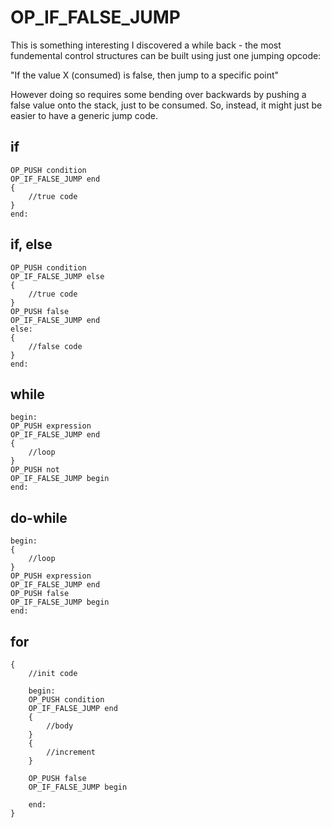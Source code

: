 # OP_IF_FALSE_JUMP

This is something interesting I discovered a while back - the most fundemental control structures can be built using just one jumping opcode:

"If the value X (consumed) is false, then jump to a specific point"

However doing so requires some bending over backwards by pushing a false value onto the stack, just to be consumed. So, instead, it might just be easier to have a generic jump code.

## if

```
OP_PUSH condition
OP_IF_FALSE_JUMP end
{
	//true code
}
end:
```

## if, else

```
OP_PUSH condition
OP_IF_FALSE_JUMP else
{
	//true code
}
OP_PUSH false
OP_IF_FALSE_JUMP end
else:
{
	//false code
}
end:
```

## while

```
begin:
OP_PUSH expression
OP_IF_FALSE_JUMP end
{
	//loop
}
OP_PUSH not
OP_IF_FALSE_JUMP begin
end:
```

## do-while

```
begin:
{
	//loop
}
OP_PUSH expression
OP_IF_FALSE_JUMP end
OP_PUSH false
OP_IF_FALSE_JUMP begin
end:
```

## for

```
{
	//init code

	begin:
	OP_PUSH condition
	OP_IF_FALSE_JUMP end
	{
		//body
	}
	{
		//increment
	}

	OP_PUSH false
	OP_IF_FALSE_JUMP begin

	end:
}
```

